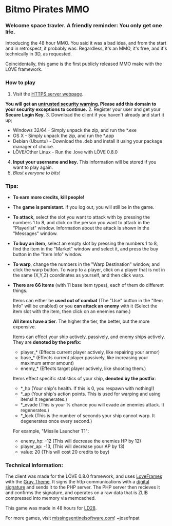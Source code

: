 # Bitmo Pirates MMO

### Welcome space travler. A friendly reminder: You only get one life.

Introducing the 48 hour MMO. You said it was a bad idea, and from the start and in retrospect, it probably was. Regardless, it's an MMO, it's free, and it's technically in 3D, as requested.

Coincidentally, this game is the first publicly released MMO make with the LÖVE framework.

### How to play

1. Visit the [HTTPS server webpage](https://50.116.63.25/public/LD28/).

  **You will get an [untrusted security warning](http://i.imgur.com/mTugoRM.png). Please add this domain to your security exceptions to continue.**
2. Register your user and get your **Secure Login Key**.
3. Download the client if you haven't already and start it up;

  * Windows 32/64 - Simply unpack the zip, and run the *.exe
  * OS X - Simply unpack the zip, and run the *.app
  * Debian (Ubuntu) - Download the .deb and install it using your package manager of choice.
  * LÖVE/Other Linux - Run the .love with LÖVE 0.8.0

4. **Input your username and key.** This information will be stored if you want to play again.
5. _Blast everyone to bits!_

### Tips:

* **To earn more credits, kill people!**
* The **game is persistant**. If you log out, you will still be in the game.
* **To attack**, select the slot you want to attack with by pressing the numbers 1 to 8, and click on the person you want to attack in the "Playerlist" window. Information about the attack is shown in the "Messages" window.
* **To buy an item**, select an empty slot by pressing the numbers 1 to 8, find the item in the "Market" window and select it, and press the buy button in the "Item Info" window.
* **To warp**, change the numbers in the "Warp Destination" window, and click the warp button. To warp to a player, click on a player that is not in the same (X,Y,Z) coordinates as yourself, and then click warp.
* **There are 66 items** (with 11 base item types), each of them do different things.

  Items can either be **used out of combat** (The "Use" button in the "Item Info" will be enabled) or you **can attack an enemy** with it (Select the item slot with the item, then click on an enemies name.)

  **All items have a tier**. The higher the tier, the better, but the more expensive.

  Items can effect your ship actively, passively, and enemy ships actively. They are **denoted by the prefix**:

  * player_* (Effects current player actively, like repairing your armor)
  * base_* (Effects current player passively, like increasing your maximum armor amount)
  * enemy_* (Effects target player actively, like shooting them.)
  
  Items effect specific statistics of your ship, **denoted by the postfix**:

  * *_hp (Your ship's health. If this is 0, you respawn with nothing!)
  * *_ap (Your ship's action points. This is used for warping and using items! It regenerates.)
  * *_evade (This is your % chance you will evade an enemies attack. It regenerates.)
  * *_lock (This is the number of seconds your ship cannot warp. It degenerates once every second.)
  
  For example, "Missile Launcher T1":

    * enemy_hp: -12 (This will decrease the enemies HP by 12)
    * player_ap: -13, (This will decrease your AP by 13)
    * value: 20 (This will cost 20 credits to buy)

### Technical Information:

The client was made for the LÖVE 0.8.0 framework, and uses [LoveFrames](https://github.com/NikolaiResokav/LoveFrames) with the [Gray Theme](https://github.com/unekPL/loveframes-gray-theme). It signs the http communications with a [digital signature](http://en.wikipedia.org/wiki/Digital_signature) and sends it to the PHP server. The PHP server then recieves it and confirms the signature, and operates on a raw data that is ZLIB compressed into memory via memcached.

This game was made in 48 hours for [LD28](http://www.ludumdare.com/compo/ludum-dare-28/?action=preview&uid=11249).

For more games, visit [missingsentinelsoftware.com](http://missingsentinelsoftware.com)! ~josefnpat
